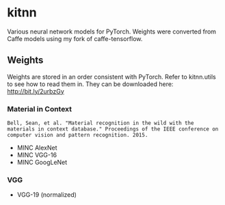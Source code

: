 # kitnn
Various neural network models for PyTorch. Weights were converted from Caffe models using my fork of caffe-tensorflow.

## Weights

Weights are stored in an order consistent with PyTorch. Refer to kitnn.utils to see how to read them in. They can be downloaded here: http://bit.ly/2urbzGy

### Material in Context 
```
Bell, Sean, et al. "Material recognition in the wild with the materials in context database." Proceedings of the IEEE conference on computer vision and pattern recognition. 2015.
```

* MINC AlexNet
* MINC VGG-16
* MINC GoogLeNet

### VGG

* VGG-19 (normalized)
